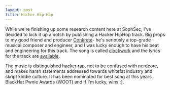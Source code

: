 ```yaml
---
layout: post
title: Hacker Hip Hop
---
```


While we're finishing up some research content here at SophSec, I've
decided to kick it up a notch by publishing a Hacker HipHop track.
Big props to my good friend and producer [Conkrete][1]- he's seriously a
top-grade musical composer and engineer, and I was lucky enough to have his
beat and engineering for this track. The song is called [clockwork][2] and the
lyrics for the track are [available][3].

The music is distinguished hacker rap, not to be confused with nerdcore, and
makes harsh statements addressed towards whitefat industry and skript kiddie
culture. It has been nominated for best song at this years BlackHat Pwnie
Awards (WOOT) and if I'm lucky, wins ;].

[1]: http://www.myspace.com/conkreteproduction
[2]: http://github.com/downloads/sophsec/sophsec.github.com/clockwork.mp3
[3]: http://github.com/downloads/sophsec/sophsec.github.com/clockwork.txt
